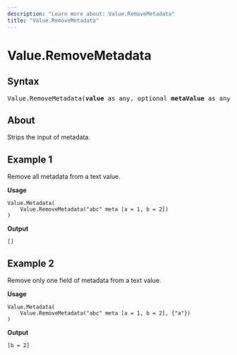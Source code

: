 ```yaml
---
description: "Learn more about: Value.RemoveMetadata"
title: "Value.RemoveMetadata"
---
```

# Value.RemoveMetadata

## Syntax

<pre>
Value.RemoveMetadata(<b>value</b> as any, optional <b>metaValue</b> as any) as any
</pre>

## About

Strips the input of metadata.

## Example 1

Remove all metadata from a text value.

**Usage**

```powerquery-m
Value.Metadata(
    Value.RemoveMetadata("abc" meta [a = 1, b = 2])
)
```

**Output**

`[]`

## Example 2

Remove only one field of metadata from a text value.

**Usage**

```powerquery-m
Value.Metadata(
    Value.RemoveMetadata("abc" meta [a = 1, b = 2], {"a"})
)
```

**Output**

`[b = 2]`
